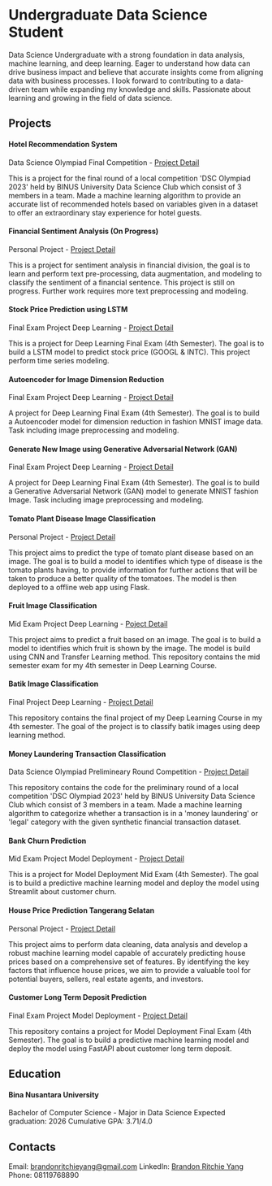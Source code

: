 # Undergraduate Data Science Student

Data Science Undergraduate with a strong foundation in data analysis, machine learning, and deep learning. Eager to understand how data can drive business impact and believe that accurate insights come from aligning data with business processes. I look forward to contributing to a data-driven team while expanding my knowledge and skills. Passionate about learning and growing in the field of data science.

## Projects
#### Hotel Recommendation System
Data Science Olympiad Final Competition - [Project Detail](https://github.com/shdwshftr/hotel_recommendation)

This is a project for the final round of a local competition 'DSC Olympiad 2023' held by BINUS University Data Science Club which consist of 3 members in a team. Made a machine learning algorithm to provide an accurate list of recommended hotels based on variables given in a dataset to offer an extraordinary stay experience for hotel guests.

#### Financial Sentiment Analysis (On Progress)
Personal Project - [Project Detail](https://github.com/shdwshftr/financial_sentiment_analysis)

This is a project for sentiment analysis in financial division, the goal is to learn and perform text pre-processing, data augmentation, and modeling to classify the sentiment of a financial sentence. This project is still on progress. Further work requires more text preprocessing and modeling.

#### Stock Price Prediction using LSTM
Final Exam Project Deep Learning - [Project Detail](https://github.com/shdwshftr/stock_price_prediction_LSTM)

This is a project for Deep Learning Final Exam (4th Semester). The goal is to build a LSTM model to predict stock price (GOOGL & INTC). This project perform time series modeling.

#### Autoencoder for Image Dimension Reduction
Final Exam Project Deep Learning - [Project Detail](https://github.com/shdwshftr/dimension_reduction_autoencoder_image)

A project for Deep Learning Final Exam (4th Semester). The goal is to build a Autoencoder model for dimension reduction in fashion MNIST image data. Task including image preprocessing and modeling.

#### Generate New Image using Generative Adversarial Network (GAN)
Final Exam Project Deep Learning - [Project Detail](https://github.com/shdwshftr/generative_adversarial_network_GAN)

A project for Deep Learning Final Exam (4th Semester). The goal is to build a Generative Adversarial Network (GAN) model to generate MNIST fashion Image. Task including image preprocessing and modeling.

#### Tomato Plant Disease Image Classification
Personal Project - [Project Detail](https://github.com/shdwshftr/tomato_plant_disease_image_classification)

This project aims to predict the type of tomato plant disease based on an image. The goal is to build a model to identifies which type of disease is the tomato plants having, to provide information for further actions that will be taken to produce a better quality of the tomatoes. The model is then deployed to a offline web app using Flask.

#### Fruit Image Classification
Mid Exam Project Deep Learning - [Poject Detail](https://github.com/shdwshftr/fruit_image_classification)

This project aims to predict a fruit based on an image. The goal is to build a model to identifies which fruit is shown by the image. The model is build using CNN and Transfer Learning method. This repository contains the mid semester exam for my 4th semester in Deep Learning Course.

#### Batik Image Classification
Final Project Deep Learning - [Project Detail](https://github.com/shdwshftr/batik-classification)

This repository contains the final project of my Deep Learning Course in my 4th semester. The goal of the project is to classify batik images using deep learning method. 

#### Money Laundering Transaction Classification
Data Science Olympiad Prelimineary Round Competition - [Project Detail](https://github.com/shdwshftr/money-laundering-transaction-prediction)

This repository contains the code for the preliminary round of a local competition 'DSC Olympiad 2023' held by BINUS University Data Science Club which consist of 3 members in a team. Made a machine learning algorithm to categorize whether a transaction is in a 'money laundering' or 'legal' category with the given synthetic financial transaction dataset.

#### Bank Churn Prediction
Mid Exam Project Model Deployment - [Project Detail](https://github.com/shdwshftr/Churn-Prediction)

This is a project for Model Deployment Mid Exam (4th Semester). The goal is to build a predictive machine learning model and deploy the model using Streamlit about customer churn.

#### House Price Prediction Tangerang Selatan
Personal Project - [Project Detail](https://github.com/shdwshftr/house_price_prediction_regression)

This project aims to perform data cleaning, data analysis and develop a robust machine learning model capable of accurately predicting house prices based on a comprehensive set of features. By identifying the key factors that influence house prices, we aim to provide a valuable tool for potential buyers, sellers, real estate agents, and investors.

#### Customer Long Term Deposit Prediction
Final Exam Project Model Deployment - [Project Detail](https://github.com/shdwshftr/Long-Term-Deposit-Prediction)

This repository contains a project for Model Deployment Final Exam (4th Semester). The goal is to build a predictive machine learning model and deploy the model using FastAPI about customer long term deposit. 

## Education
#### Bina Nusantara University
Bachelor of Computer Science - Major in Data Science
Expected graduation: 2026
Cumulative GPA: 3.71/4.0

## Contacts
Email: brandonritchieyang@gmail.com
LinkedIn: [Brandon Ritchie Yang](https://www.linkedin.com/in/brandon-ritchie-yang)
Phone: 08119768890




